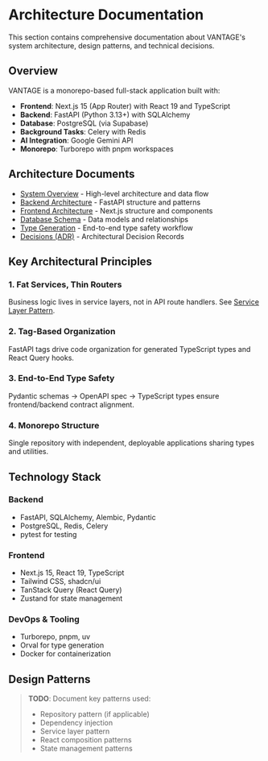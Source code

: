 # Architecture Documentation

This section contains comprehensive documentation about VANTAGE's system architecture, design patterns, and technical decisions.

## Overview

VANTAGE is a monorepo-based full-stack application built with:
- **Frontend**: Next.js 15 (App Router) with React 19 and TypeScript
- **Backend**: FastAPI (Python 3.13+) with SQLAlchemy
- **Database**: PostgreSQL (via Supabase)
- **Background Tasks**: Celery with Redis
- **AI Integration**: Google Gemini API
- **Monorepo**: Turborepo with pnpm workspaces

## Architecture Documents

- [System Overview](./system-overview.md) - High-level architecture and data flow
- [Backend Architecture](./backend-architecture.md) - FastAPI structure and patterns
- [Frontend Architecture](./frontend-architecture.md) - Next.js structure and components
- [Database Schema](./database-schema.md) - Data models and relationships
- [Type Generation](./type-generation.md) - End-to-end type safety workflow
- [Decisions (ADR)](./decisions.md) - Architectural Decision Records

## Key Architectural Principles

### 1. Fat Services, Thin Routers
Business logic lives in service layers, not in API route handlers. See [Service Layer Pattern](../guides/service-layer-pattern.md).

### 2. Tag-Based Organization
FastAPI tags drive code organization for generated TypeScript types and React Query hooks.

### 3. End-to-End Type Safety
Pydantic schemas → OpenAPI spec → TypeScript types ensure frontend/backend contract alignment.

### 4. Monorepo Structure
Single repository with independent, deployable applications sharing types and utilities.

## Technology Stack

### Backend
- FastAPI, SQLAlchemy, Alembic, Pydantic
- PostgreSQL, Redis, Celery
- pytest for testing

### Frontend
- Next.js 15, React 19, TypeScript
- Tailwind CSS, shadcn/ui
- TanStack Query (React Query)
- Zustand for state management

### DevOps & Tooling
- Turborepo, pnpm, uv
- Orval for type generation
- Docker for containerization

## Design Patterns

> **TODO**: Document key patterns used:
> - Repository pattern (if applicable)
> - Dependency injection
> - Service layer pattern
> - React composition patterns
> - State management patterns

